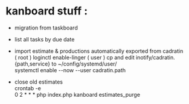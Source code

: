 # kanboard stuff :

- migration from taskboard

- list all tasks by due date

- import estimate & productions automatically exported from cadratin  
	( root ) loginctl enable-linger <username>
	( user )
	cp and edit inotify/cadratin.{path,service} to ~/config/systemd/user/  
	systemctl enable --now --user cadratin.path  

- close old estimates  
	crontab -e  
		0	2	*	*	*	php index.php kanboard estimates_purge
